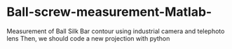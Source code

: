 # Ball-screw-measurement-Matlab-
Measurement of Ball Silk Bar contour using industrial camera and telephoto lens
Then, we should code a new projection with python
